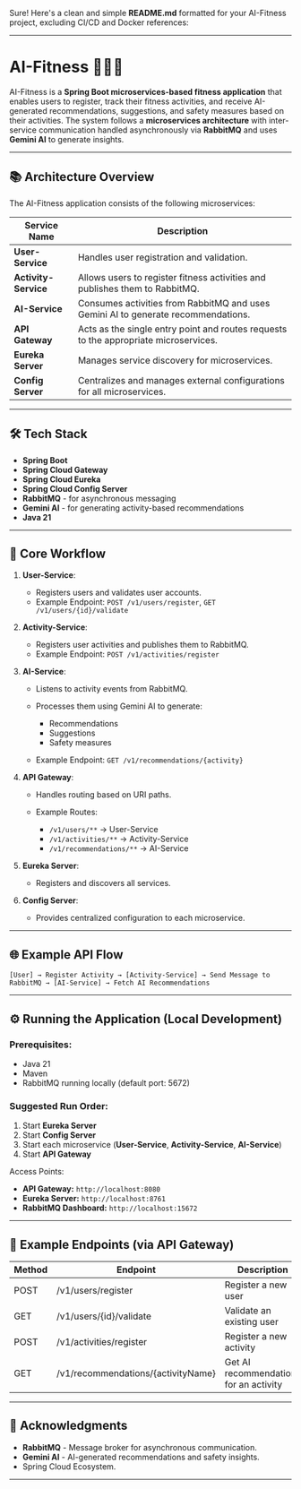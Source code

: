 Sure! Here's a clean and simple **README.md** formatted for your AI-Fitness project, excluding CI/CD and Docker references:

---

# AI-Fitness 🏋️‍♂️🤖

AI-Fitness is a **Spring Boot microservices-based fitness application** that enables users to register, track their fitness activities, and receive AI-generated recommendations, suggestions, and safety measures based on their activities.
The system follows a **microservices architecture** with inter-service communication handled asynchronously via **RabbitMQ** and uses **Gemini AI** to generate insights.

---

## 📚 Architecture Overview

The AI-Fitness application consists of the following microservices:

| Service Name         | Description                                                                          |
| -------------------- | ------------------------------------------------------------------------------------ |
| **User-Service**     | Handles user registration and validation.                                            |
| **Activity-Service** | Allows users to register fitness activities and publishes them to RabbitMQ.          |
| **AI-Service**       | Consumes activities from RabbitMQ and uses Gemini AI to generate recommendations.    |
| **API Gateway**      | Acts as the single entry point and routes requests to the appropriate microservices. |
| **Eureka Server**    | Manages service discovery for microservices.                                         |
| **Config Server**    | Centralizes and manages external configurations for all microservices.               |

---

## 🛠️ Tech Stack

* **Spring Boot**
* **Spring Cloud Gateway**
* **Spring Cloud Eureka**
* **Spring Cloud Config Server**
* **RabbitMQ** - for asynchronous messaging
* **Gemini AI** - for generating activity-based recommendations
* **Java 21**

---

## 🔁 Core Workflow

1. **User-Service**:

    * Registers users and validates user accounts.
    * Example Endpoint: `POST /v1/users/register`, `GET /v1/users/{id}/validate`

2. **Activity-Service**:

    * Registers user activities and publishes them to RabbitMQ.
    * Example Endpoint: `POST /v1/activities/register`

3. **AI-Service**:

    * Listens to activity events from RabbitMQ.
    * Processes them using Gemini AI to generate:

        * Recommendations
        * Suggestions
        * Safety measures
    * Example Endpoint: `GET /v1/recommendations/{activity}`

4. **API Gateway**:

    * Handles routing based on URI paths.
    * Example Routes:

        * `/v1/users/**` → User-Service
        * `/v1/activities/**` → Activity-Service
        * `/v1/recommendations/**` → AI-Service

5. **Eureka Server**:

    * Registers and discovers all services.

6. **Config Server**:

    * Provides centralized configuration to each microservice.

---

## 🌐 Example API Flow

```
[User] → Register Activity → [Activity-Service] → Send Message to RabbitMQ → [AI-Service] → Fetch AI Recommendations
```

---

## ⚙️ Running the Application (Local Development)

### Prerequisites:

* Java 21
* Maven
* RabbitMQ running locally (default port: 5672)

### Suggested Run Order:

1. Start **Eureka Server**
2. Start **Config Server**
3. Start each microservice (**User-Service**, **Activity-Service**, **AI-Service**)
4. Start **API Gateway**

Access Points:

* **API Gateway:** `http://localhost:8080`
* **Eureka Server:** `http://localhost:8761`
* **RabbitMQ Dashboard:** `http://localhost:15672`

---

## 📄 Example Endpoints (via API Gateway)

| Method | Endpoint                           | Description                            |
| ------ | ---------------------------------- | -------------------------------------- |
| POST   | /v1/users/register                 | Register a new user                    |
| GET    | /v1/users/{id}/validate            | Validate an existing user              |
| POST   | /v1/activities/register            | Register a new activity                |
| GET    | /v1/recommendations/{activityName} | Get AI recommendations for an activity |

---

## 🤝 Acknowledgments

* **RabbitMQ** - Message broker for asynchronous communication.
* **Gemini AI** - AI-generated recommendations and safety insights.
* Spring Cloud Ecosystem.

---
